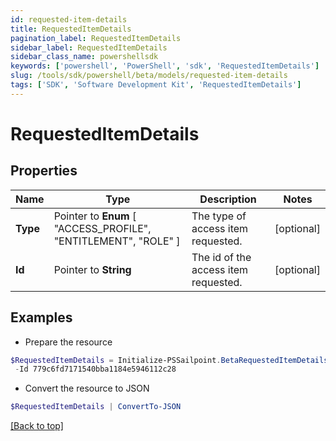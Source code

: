 ```yaml
---
id: requested-item-details
title: RequestedItemDetails
pagination_label: RequestedItemDetails
sidebar_label: RequestedItemDetails
sidebar_class_name: powershellsdk
keywords: ['powershell', 'PowerShell', 'sdk', 'RequestedItemDetails'] 
slug: /tools/sdk/powershell/beta/models/requested-item-details
tags: ['SDK', 'Software Development Kit', 'RequestedItemDetails']
---
```



# RequestedItemDetails

## Properties

Name | Type | Description | Notes
------------ | ------------- | ------------- | -------------
**Type** |  Pointer to  **Enum** [  "ACCESS_PROFILE",    "ENTITLEMENT",    "ROLE" ] | The type of access item requested. | [optional] 
**Id** |  Pointer to **String** | The id of the access item requested. | [optional] 

## Examples

- Prepare the resource
```powershell
$RequestedItemDetails = Initialize-PSSailpoint.BetaRequestedItemDetails  -Type ENTITLEMENT `
 -Id 779c6fd7171540bba1184e5946112c28
```

- Convert the resource to JSON
```powershell
$RequestedItemDetails | ConvertTo-JSON
```


[[Back to top]](#) 

